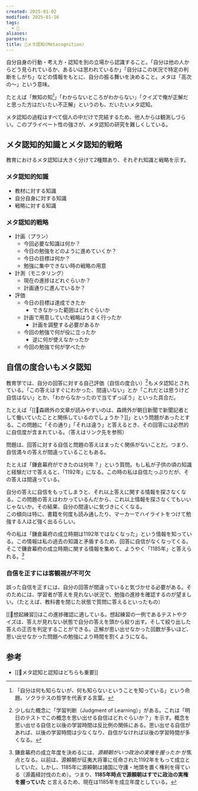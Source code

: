 ```yaml
---
created: 2025-01-02
modified: 2025-01-16
tags:
  - 📝
aliases: 
parents: 
title: 📝メタ認知(Metacognition)
---
```

自分自身の行動・考え方・認知を別の立場から認識すること。「自分は他の人からどう見られているか、あるいは思われているか」「自分はこの状況で特定の判断をしがち」などの情報をもとに、自分の振る舞いを決めること。メタは「高次の〜」という意味。  

たとえば「無知の知[^muchi]」「わからないところがわからない」「クイズで俺が正解だと思った方はだいたい不正解」というのも、だいたいメタ認知。

[^muchi]: 「自分は何も知らないが、何も知らないということを知っている」という命題。ソクラテスの哲学を代表する言葉。

メタ認知の過程はすべて個人の中だけで完結するため、他人からは観測しづらい。このプライベート性の強さが、メタ認知の研究を難しくしている。

## メタ認知的知識とメタ認知的戦略
教育におけるメタ認知は大きく分けて2種類あり、それぞれ知識と戦略を示す。
### メタ認知的知識
- 教材に対する知識
- 自分自身に対する知識
- 戦略に対する知識

### メタ認知的戦略
- 計画（プラン）
	- 今回必要な知識は何か？
	- 今日の勉強をどのように進めていくか？
	- 今日の目標は何か？
	- 勉強に集中できない時の戦略の用意
- 計測（モニタリング）
	- 現在の進捗はどれぐらいか？
	- 計画通りに進んでいるか？
- 評価
	- 今日の目標は達成できたか
		- できなかった範囲はどれぐらいか
	- 計画で用意していた戦略はうまく行ったか
		- 計画を調整する必要があるか
	- 今回の勉強で何が役に立ったか
		- 逆に何が使えなかったか
	- 今回の勉強で何が学べたか

## 自信の度合いもメタ認知
教育学では、自分の回答に対する自己評価（自信の度合い）[^jol]もメタ認知とされている。「この答えはすぐにわかった、間違いない」とか「これだとは思うけど自信はない」とか、「わからなかったので当てずっぽう」といった具合だ。

[^jol]: 少し似た概念に「学習判断（Judgment of Learning）」がある。これは「明日のテストでこの概念を思い出せる自信はどれぐらいか？」を示す。概念を思い出せる自信と以後の学習時間は反比例の関係にある。思い出せる自信があれば、以後の学習時間は少なくなり、自信がなければ以後の学習時間が多くなる。

たとえば「[[💭森鴎外の文章が読みやすいのは、森鴎外が朝日新聞で新聞記者として働いていたことと関係しているのでしょうか？]]」という問題があったとする。この問題に「その通り」「それは違う」と答えるとき、その回答には必然的に自信度が含まれている。（答えはリンク先を参照）

問題は、回答に対する自信と問題の答えはまったく関係がないことだ。つまり、自信満々の答えが間違っていることもある。

たとえば「鎌倉幕府ができたのは何年？」という質問。もし私が子供の頃の知識と経験だけで答えると、「1192年」になる。この時の私は自信たっぷりだが、その答えは間違っている。

自分の答えに自信をもってしまうと、それ以上答えに関する情報を探さなくなる。この問題の答えはわかっているんだから、これ以上情報を探さなくてもいいじゃないか。その結果、自分の間違いに気づきにくくなる。  
この傾向は特に、書籍を何度も読み通したり、マーカーでハイライトをつけて勉強する人ほど強く出るらしい。

今の私は「鎌倉幕府の成立時期は1192年ではなくなった」という情報を知っている。この情報は私の過去の知識と矛盾するため、回答に自信がなくなってくる。そこで鎌倉幕府の成立時期に関する情報を集めて、ようやく「1185年」と答えられる。[^kamakura]

[^kamakura]: 鎌倉幕府の成立年度を決めるには、*源頼朝がいつ政治の実権を握ったか* が焦点となる。以前は、源頼朝が征夷大将軍に任命された1192年をもって成立としていた。しかし、1185年に源頼朝は諸国に守護・地頭を置く権利を得ている（源義経討伐のため）。つまり、**1185年時点で源頼朝はすでに政治の実権を握っていた** と言えるため、現在は1185年を成立年度としている。

### 自信を正すには客観視が不可欠
誤った自信を正すには、自分の回答が間違っていると気づかせる必要がある。そのためには、学習者が答えを見れない状況で、勉強の進捗を確認するのが望ましい。（たとえば、教科書を閉じた状態で質問に答えるといったもの）

[[📝想起練習]]はこの進捗確認に適している。想起練習の一例であるテストやクイズは、答えが見れない状態で自分の答えを頭から絞り出す。そして絞り出した答えの正否を判定することができる。正解が思い出せなかった回数が多いほど、思い出せなかった問題への勉強により時間を割くようになる。

## 参考
- [[💬メタ認知と認知はどちらも重要]]